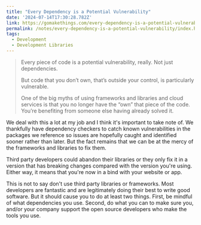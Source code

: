 ```yaml
---
title: "Every Dependency is a Potential Vulnerability"
date: '2024-07-14T17:30:28.782Z'
link: https://gomakethings.com/every-dependency-is-a-potential-vulnerability/
permalink: /notes/every-dependency-is-a-potential-vulnerability/index.html
tags:
  - Development
  - Development Libraries
---
```


> Every piece of code is a potential vulnerability, really. Not just dependencies.
>
> But code that you don’t own, that’s outside your control, is particularly vulnerable.
>
> One of the big myths of using frameworks and libraries and cloud services is that you no longer have the “own” that piece of the code. You’re benefiting from someone else having already solved it.

We deal with this a lot at my job and I think it's important to take note of. We thankfully have dependency checkers to catch known vulnerabilities in the packages we reference so issues are hopefully caught and identified sooner rather than later. But the fact remains that we can be at the mercy of the frameworks and libraries to fix them.

Third party developers could abandon their libraries or they only fix it in a version that has breaking changes compared with the version you're using. Either way, it means that you're now in a bind with your website or app.

This is not to say don't use third party libraries or frameworks. Most developers are fantastic and are legitimately doing their best to write good software. But it should cause you to do at least two things. First, be mindful of what dependencies you use. Second, do what you can to make sure you, and/or your company support the open source developers who make the tools you use.